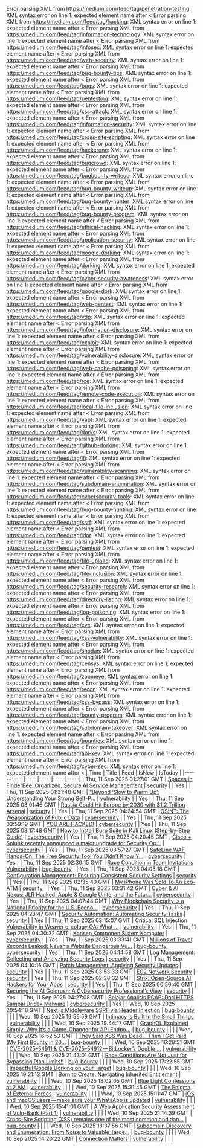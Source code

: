 Error parsing XML from https://medium.com/feed/tag/penetration-testing: XML syntax error on line 1: expected element name after <
Error parsing XML from https://medium.com/feed/tag/hacking: XML syntax error on line 1: expected element name after <
Error parsing XML from https://medium.com/feed/tag/information-technology: XML syntax error on line 1: expected element name after <
Error parsing XML from https://medium.com/feed/tag/infosec: XML syntax error on line 1: expected element name after <
Error parsing XML from https://medium.com/feed/tag/web-security: XML syntax error on line 1: expected element name after <
Error parsing XML from https://medium.com/feed/tag/bug-bounty-tips: XML syntax error on line 1: expected element name after <
Error parsing XML from https://medium.com/feed/tag/bugs: XML syntax error on line 1: expected element name after <
Error parsing XML from https://medium.com/feed/tag/pentesting: XML syntax error on line 1: expected element name after <
Error parsing XML from https://medium.com/feed/tag/xss-attack: XML syntax error on line 1: expected element name after <
Error parsing XML from https://medium.com/feed/tag/information-security: XML syntax error on line 1: expected element name after <
Error parsing XML from https://medium.com/feed/tag/cross-site-scripting: XML syntax error on line 1: expected element name after <
Error parsing XML from https://medium.com/feed/tag/hackerone: XML syntax error on line 1: expected element name after <
Error parsing XML from https://medium.com/feed/tag/bugcrowd: XML syntax error on line 1: expected element name after <
Error parsing XML from https://medium.com/feed/tag/bugbounty-writeup: XML syntax error on line 1: expected element name after <
Error parsing XML from https://medium.com/feed/tag/bug-bounty-writeup: XML syntax error on line 1: expected element name after <
Error parsing XML from https://medium.com/feed/tag/bug-bounty-hunter: XML syntax error on line 1: expected element name after <
Error parsing XML from https://medium.com/feed/tag/bug-bounty-program: XML syntax error on line 1: expected element name after <
Error parsing XML from https://medium.com/feed/tag/ethical-hacking: XML syntax error on line 1: expected element name after <
Error parsing XML from https://medium.com/feed/tag/application-security: XML syntax error on line 1: expected element name after <
Error parsing XML from https://medium.com/feed/tag/google-dorking: XML syntax error on line 1: expected element name after <
Error parsing XML from https://medium.com/feed/tag/dorking: XML syntax error on line 1: expected element name after <
Error parsing XML from https://medium.com/feed/tag/cyber-security-awareness: XML syntax error on line 1: expected element name after <
Error parsing XML from https://medium.com/feed/tag/google-dork: XML syntax error on line 1: expected element name after <
Error parsing XML from https://medium.com/feed/tag/web-pentest: XML syntax error on line 1: expected element name after <
Error parsing XML from https://medium.com/feed/tag/vdp: XML syntax error on line 1: expected element name after <
Error parsing XML from https://medium.com/feed/tag/information-disclosure: XML syntax error on line 1: expected element name after <
Error parsing XML from https://medium.com/feed/tag/exploit: XML syntax error on line 1: expected element name after <
Error parsing XML from https://medium.com/feed/tag/vulnerability-disclosure: XML syntax error on line 1: expected element name after <
Error parsing XML from https://medium.com/feed/tag/web-cache-poisoning: XML syntax error on line 1: expected element name after <
Error parsing XML from https://medium.com/feed/tag/rce: XML syntax error on line 1: expected element name after <
Error parsing XML from https://medium.com/feed/tag/remote-code-execution: XML syntax error on line 1: expected element name after <
Error parsing XML from https://medium.com/feed/tag/local-file-inclusion: XML syntax error on line 1: expected element name after <
Error parsing XML from https://medium.com/feed/tag/vapt: XML syntax error on line 1: expected element name after <
Error parsing XML from https://medium.com/feed/tag/dorks: XML syntax error on line 1: expected element name after <
Error parsing XML from https://medium.com/feed/tag/github-dorking: XML syntax error on line 1: expected element name after <
Error parsing XML from https://medium.com/feed/tag/lfi: XML syntax error on line 1: expected element name after <
Error parsing XML from https://medium.com/feed/tag/vulnerability-scanning: XML syntax error on line 1: expected element name after <
Error parsing XML from https://medium.com/feed/tag/subdomain-enumeration: XML syntax error on line 1: expected element name after <
Error parsing XML from https://medium.com/feed/tag/cybersecurity-tools: XML syntax error on line 1: expected element name after <
Error parsing XML from https://medium.com/feed/tag/bug-bounty-hunting: XML syntax error on line 1: expected element name after <
Error parsing XML from https://medium.com/feed/tag/ssrf: XML syntax error on line 1: expected element name after <
Error parsing XML from https://medium.com/feed/tag/idor: XML syntax error on line 1: expected element name after <
Error parsing XML from https://medium.com/feed/tag/pentest: XML syntax error on line 1: expected element name after <
Error parsing XML from https://medium.com/feed/tag/file-upload: XML syntax error on line 1: expected element name after <
Error parsing XML from https://medium.com/feed/tag/file-inclusion: XML syntax error on line 1: expected element name after <
Error parsing XML from https://medium.com/feed/tag/security-research: XML syntax error on line 1: expected element name after <
Error parsing XML from https://medium.com/feed/tag/directory-listing: XML syntax error on line 1: expected element name after <
Error parsing XML from https://medium.com/feed/tag/log-poisoning: XML syntax error on line 1: expected element name after <
Error parsing XML from https://medium.com/feed/tag/cve: XML syntax error on line 1: expected element name after <
Error parsing XML from https://medium.com/feed/tag/xss-vulnerability: XML syntax error on line 1: expected element name after <
Error parsing XML from https://medium.com/feed/tag/shodan: XML syntax error on line 1: expected element name after <
Error parsing XML from https://medium.com/feed/tag/censys: XML syntax error on line 1: expected element name after <
Error parsing XML from https://medium.com/feed/tag/zoomeye: XML syntax error on line 1: expected element name after <
Error parsing XML from https://medium.com/feed/tag/recon: XML syntax error on line 1: expected element name after <
Error parsing XML from https://medium.com/feed/tag/xss-bypass: XML syntax error on line 1: expected element name after <
Error parsing XML from https://medium.com/feed/tag/bounty-program: XML syntax error on line 1: expected element name after <
Error parsing XML from https://medium.com/feed/tag/subdomain-takeover: XML syntax error on line 1: expected element name after <
Error parsing XML from https://medium.com/feed/tag/bounties: XML syntax error on line 1: expected element name after <
Error parsing XML from https://medium.com/feed/tag/api-key: XML syntax error on line 1: expected element name after <
Error parsing XML from https://medium.com/feed/tag/cyber-sec: XML syntax error on line 1: expected element name after <
| Time | Title | Feed | IsNew | IsToday |
|-----------|-----|-----|-----|-----|
| Thu, 11 Sep 2025 01:27:01 GMT | [Spaces in FinderBee: Organized, Secure AI Service Management](https://freedium.cfd/https://medium.com/p/996315bc6bfc) | [security](https://medium.com/feed/tag/security) |  | Yes |
| Thu, 11 Sep 2025 01:31:40 GMT | [“Beyond ‘Slow to Warm Up’: Understanding Your Strong Self-P...](https://freedium.cfd/https://medium.com/p/0a43f6f50c11) | [vulnerability](https://medium.com/feed/tag/vulnerability) |  | Yes |
| Thu, 11 Sep 2025 03:01:46 GMT | [Russia Could Hit Europe by 2030 with $1.2 Trillion Arsenal](https://freedium.cfd/https://medium.com/p/7688719311ba) | [security](https://medium.com/feed/tag/security) |  | Yes |
| Thu, 11 Sep 2025 04:24:54 GMT | [OSINT: The Weaponization of Public Data](https://freedium.cfd/https://medium.com/p/e1626533ca02) | [cybersecurity](https://medium.com/feed/tag/cybersecurity) |  | Yes |
| Thu, 11 Sep 2025 03:59:19 GMT | [YOU ARE HACKED!](https://freedium.cfd/https://medium.com/p/00668cb8c356) | [cybersecurity](https://medium.com/feed/tag/cybersecurity) |  | Yes |
| Thu, 11 Sep 2025 03:17:48 GMT | [How to Install Burp Suite in Kali Linux (Step-by-Step Guide)](https://freedium.cfd/https://medium.com/p/00b19b25f803) | [cybersecurity](https://medium.com/feed/tag/cybersecurity) |  | Yes |
| Thu, 11 Sep 2025 04:20:45 GMT | [Cisco + Splunk recently announced a major upgrade for Security Op...](https://freedium.cfd/https://medium.com/p/3c4fadf17505) | [cybersecurity](https://medium.com/feed/tag/cybersecurity) |  | Yes |
| Thu, 11 Sep 2025 03:57:27 GMT | [SafeLine WAF Hands-On: The Free Security Tool You Didn’t Know Y...](https://freedium.cfd/https://medium.com/p/438047b5d4b2) | [cybersecurity](https://medium.com/feed/tag/cybersecurity) |  | Yes |
| Thu, 11 Sep 2025 02:30:15 GMT | [Race Condition in Team Invitations Vulnerability](https://freedium.cfd/https://medium.com/p/cc088303d5f8) | [bug-bounty](https://medium.com/feed/tag/bug-bounty) |  | Yes |
| Thu, 11 Sep 2025 04:05:18 GMT | [Configuration Management: Ensuring Consistent Security Settings](https://freedium.cfd/https://medium.com/p/c3fdde189221) | [security](https://medium.com/feed/tag/security) |  | Yes |
| Thu, 11 Sep 2025 02:35:40 GMT | [My iPhone Was Sold To An Eco-ATM](https://freedium.cfd/https://medium.com/p/4e80d7391484) | [security](https://medium.com/feed/tag/security) |  | Yes |
| Thu, 11 Sep 2025 03:31:42 GMT | [Cyber & AI Nexus: JLR Hacked, Apple & Google Unite, and the Futur...](https://freedium.cfd/https://medium.com/p/7be68879d828) | [cybersecurity](https://medium.com/feed/tag/cybersecurity) |  | Yes |
| Thu, 11 Sep 2025 04:07:44 GMT | [Why Blockchain Security Is a National Priority for the U.S. Econo...](https://freedium.cfd/https://medium.com/p/5f149d83567d) | [cybersecurity](https://medium.com/feed/tag/cybersecurity) |  | Yes |
| Thu, 11 Sep 2025 04:28:47 GMT | [Security Automation: Automating Security Tasks](https://freedium.cfd/https://medium.com/p/998f416a91d1) | [security](https://medium.com/feed/tag/security) |  | Yes |
| Thu, 11 Sep 2025 03:15:07 GMT | [Critical SQL Injection Vulnerability in Weaver e-cology OA: What ...](https://freedium.cfd/https://medium.com/p/8a48e1dfea4e) | [vulnerability](https://medium.com/feed/tag/vulnerability) |  | Yes |
| Thu, 11 Sep 2025 04:30:32 GMT | [Konsep Komponen Sistem Komputer](https://freedium.cfd/https://medium.com/p/a8e8e26376b7) | [cybersecurity](https://medium.com/feed/tag/cybersecurity) |  | Yes |
| Thu, 11 Sep 2025 03:33:41 GMT | [Millions of Travel Records Leaked: Navan’s Website Dangerous Vu...](https://freedium.cfd/https://medium.com/p/538464bd366c) | [bug-bounty](https://medium.com/feed/tag/bug-bounty), [cybersecurity](https://medium.com/feed/tag/cybersecurity) |  | Yes |
| Thu, 11 Sep 2025 04:14:58 GMT | [Log Management: Collecting and Analyzing Security Logs](https://freedium.cfd/https://medium.com/p/43cb056716e0) | [security](https://medium.com/feed/tag/security) |  | Yes |
| Thu, 11 Sep 2025 04:10:16 GMT | [Patch Management: Applying Security Updates](https://freedium.cfd/https://medium.com/p/31537e28e5cd) | [security](https://medium.com/feed/tag/security) |  | Yes |
| Thu, 11 Sep 2025 03:53:33 GMT | [EC2 Network Security](https://freedium.cfd/https://medium.com/p/208de05935a8) | [security](https://medium.com/feed/tag/security) |  | Yes |
| Thu, 11 Sep 2025 02:28:32 GMT | [Strix: Open-Source AI Hackers for Your Apps](https://freedium.cfd/https://medium.com/p/26cfb9a8c036) | [security](https://medium.com/feed/tag/security) |  | Yes |
| Thu, 11 Sep 2025 00:50:40 GMT | [Securing the AI Goldrush: A Cybersecurity Professional’s View](https://freedium.cfd/https://medium.com/p/eb839e10bf07) | [security](https://medium.com/feed/tag/security) |  | Yes |
| Thu, 11 Sep 2025 04:27:08 GMT | [Belajar Analisis PCAP: Dari HTTPS Sampai Dridex Malware](https://freedium.cfd/https://medium.com/p/fd43e5d94b92) | [cybersecurity](https://medium.com/feed/tag/cybersecurity) |  | Yes |
| Wed, 10 Sep 2025 20:54:18 GMT | [ Next.js Middleware SSRF via Header Injection](https://freedium.cfd/https://medium.com/p/6cf03b58a90d) | [bug-bounty](https://medium.com/feed/tag/bug-bounty) |  |  |
| Wed, 10 Sep 2025 19:59:59 GMT | [Intimacy is Built in the Small Things](https://freedium.cfd/https://medium.com/p/a7f12d8c87e2) | [vulnerability](https://medium.com/feed/tag/vulnerability) |  |  |
| Wed, 10 Sep 2025 19:44:17 GMT | [GraphQL Explained Simply: Why It’s a Game-Changer for API Endpo...](https://freedium.cfd/https://medium.com/p/9d0d8a529804) | [bug-bounty](https://medium.com/feed/tag/bug-bounty) |  |  |
| Wed, 10 Sep 2025 16:52:53 GMT | [They Said XSS Was Dead… Then I Got Paid  (My First Bounty in 20...](https://freedium.cfd/https://medium.com/p/6eb8d27c6c1a) | [bug-bounty](https://medium.com/feed/tag/bug-bounty) |  |  |
| Wed, 10 Sep 2025 16:28:51 GMT | [CVE-2025–54911 & CVE-2025–54912 — BitLocker’s Double ...](https://freedium.cfd/https://medium.com/p/ec508f9ba345) | [vulnerability](https://medium.com/feed/tag/vulnerability) |  |  |
| Wed, 10 Sep 2025 21:43:01 GMT | [Race Conditions Are Not Just for Bypassing Plan Limits!!](https://freedium.cfd/https://medium.com/p/1cd63aa0d6f7) | [bug-bounty](https://medium.com/feed/tag/bug-bounty) |  |  |
| Wed, 10 Sep 2025 17:22:55 GMT | [Impactful Google Dorking on your Target](https://freedium.cfd/https://medium.com/p/ce2f68862ae8) | [bug-bounty](https://medium.com/feed/tag/bug-bounty) |  |  |
| Wed, 10 Sep 2025 19:21:13 GMT | [Born to Create: Navigating Inherited Entitlement](https://freedium.cfd/https://medium.com/p/0bac5276196e) | [vulnerability](https://medium.com/feed/tag/vulnerability) |  |  |
| Wed, 10 Sep 2025 18:02:05 GMT | [Blue Light Confessions at 2 AM](https://freedium.cfd/https://medium.com/p/e02cea4a2c91) | [vulnerability](https://medium.com/feed/tag/vulnerability) |  |  |
| Wed, 10 Sep 2025 15:31:46 GMT | [The Enigma of External Forces](https://freedium.cfd/https://medium.com/p/6d470ef87269) | [vulnerability](https://medium.com/feed/tag/vulnerability) |  |  |
| Wed, 10 Sep 2025 15:11:47 GMT | [iOS and macOS users — make sure your WhatsApp is updated](https://freedium.cfd/https://medium.com/p/49788c0cae0d) | [vulnerability](https://medium.com/feed/tag/vulnerability) |  |  |
| Wed, 10 Sep 2025 15:41:01 GMT | [A Web Application Security Assessment of Vuln-Bank (Part 1)](https://freedium.cfd/https://medium.com/p/28b3e5b0fa5b) | [vulnerability](https://medium.com/feed/tag/vulnerability) |  |  |
| Wed, 10 Sep 2025 21:14:39 GMT | [Cross-Site Scripting (XSS) remains one of the most common and dan...](https://freedium.cfd/https://medium.com/p/9b325b9b2c39) | [bug-bounty](https://medium.com/feed/tag/bug-bounty) |  |  |
| Wed, 10 Sep 2025 18:37:56 GMT | [Subdomain Discovery and Enumeration: From Noise to Valuable Targe...](https://freedium.cfd/https://medium.com/p/bbc42b644b74) | [bug-bounty](https://medium.com/feed/tag/bug-bounty) |  |  |
| Wed, 10 Sep 2025 14:20:22 GMT | [Connection Matters](https://freedium.cfd/https://medium.com/p/f8f9dbcfa4a3) | [vulnerability](https://medium.com/feed/tag/vulnerability) |  |  |
